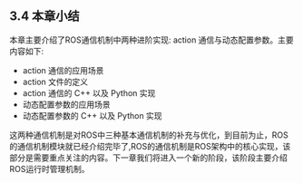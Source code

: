 ## 3.4 本章小结

本章主要介绍了ROS通信机制中两种进阶实现: action 通信与动态配置参数。主要内容如下:

* action 通信的应用场景
* action 文件的定义
* action 通信的 C++ 以及 Python 实现
* 动态配置参数的应用场景
* 动态配置参数的 C++ 以及 Python 实现

这两种通信机制是对ROS中三种基本通信机制的补充与优化，到目前为止，ROS的通信机制模块就已经介绍完毕了,ROS的通信机制是ROS架构中的核心实现，该部分是需要重点关注的内容。下一章我们将进入一个新的阶段，该阶段主要介绍ROS运行时管理机制。

